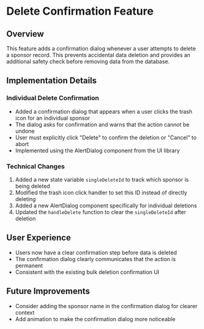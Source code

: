 # Delete Confirmation Feature

## Overview
This feature adds a confirmation dialog whenever a user attempts to delete a sponsor record. This prevents accidental data deletion and provides an additional safety check before removing data from the database.

## Implementation Details

### Individual Delete Confirmation
- Added a confirmation dialog that appears when a user clicks the trash icon for an individual sponsor
- The dialog asks for confirmation and warns that the action cannot be undone
- User must explicitly click "Delete" to confirm the deletion or "Cancel" to abort
- Implemented using the AlertDialog component from the UI library

### Technical Changes
1. Added a new state variable `singleDeleteId` to track which sponsor is being deleted
2. Modified the trash icon click handler to set this ID instead of directly deleting
3. Added a new AlertDialog component specifically for individual deletions
4. Updated the `handleDelete` function to clear the `singleDeleteId` after deletion

## User Experience
- Users now have a clear confirmation step before data is deleted
- The confirmation dialog clearly communicates that the action is permanent
- Consistent with the existing bulk deletion confirmation UI

## Future Improvements
- Consider adding the sponsor name in the confirmation dialog for clearer context
- Add animation to make the confirmation dialog more noticeable
